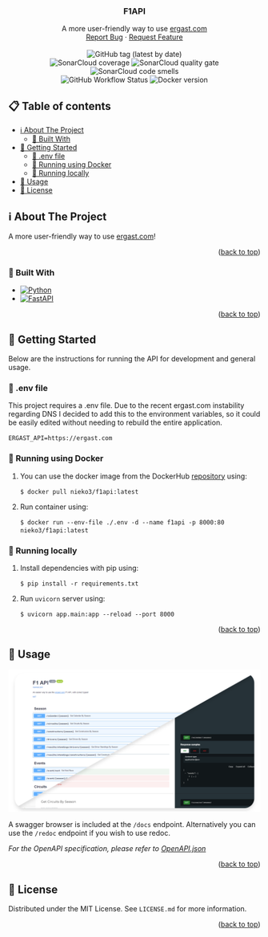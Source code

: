 <a name="readme-top"></a>

<div>
<h3 align="center">F1API</h3>

  <p align="center">
    A more user-friendly way to use <a href="https://ergast.com/mrd/">ergast.com</a>
    <br />
    <a href="https://github.com/f1betting/F1API/issues">Report Bug</a>
    ·
    <a href="https://github.com/f1betting/F1API/issues">Request Feature</a>
    <br />
    <br />
    <img alt="GitHub tag (latest by date)" src="https://img.shields.io/github/v/tag/f1betting/f1api?label=Version">
    <br />
    <img alt="SonarCloud coverage" src="https://sonarcloud.io/api/project_badges/measure?project=f1betting_F1API&metric=coverage">
    <img alt="SonarCloud quality gate" src="https://sonarcloud.io/api/project_badges/measure?project=f1betting_F1API&metric=alert_status">
    <img alt="SonarCloud code smells" src="https://sonarcloud.io/api/project_badges/measure?project=f1betting_F1API&metric=code_smells">
    <br />
    <img alt="GitHub Workflow Status" src="https://img.shields.io/github/actions/workflow/status/f1betting/F1API/python_on_push_master.yml?label=Build&branch=main">
    <img alt="Docker version" src="https://img.shields.io/docker/v/nieko3/f1api/latest?label=Docker%20version">
  </p>
</div>



<!-- TABLE OF CONTENTS -->

## 📋 Table of contents

- [ℹ️ About The Project](#-about-the-project)
    - [🚧 Built With](#built-with)
- [🔨 Getting Started](#-getting-started)
    - [🤖 .env file](#-env-file)
    - [🚢 Running using Docker](#running-using-docker)
    - [🏡 Running locally](#running-locally)
- [🚀 Usage ](#-usage)
- [📜 License](#-license)

<!-- ABOUT THE PROJECT -->

## ℹ️ About The Project

A more user-friendly way to use [ergast.com](https://ergast.com/mrd/)!

<p align="right">(<a href="#readme-top">back to top</a>)</p>

### 🚧 Built With

* [![Python]][Python-url]
* [![FastAPI]][FastAPI-url]

<p align="right">(<a href="#readme-top">back to top</a>)</p>



<!-- GETTING STARTED -->

## 🔨 Getting Started

Below are the instructions for running the API for development and general usage.

### 🤖 .env file

This project requires a .env file. Due to the recent ergast.com instability regarding DNS I decided to add this
to the environment variables, so it could be easily edited without needing to rebuild the entire application.

````dotenv
ERGAST_API=https://ergast.com
````

### 🚢 Running using Docker

1. You can use the docker image from the DockerHub [repository](https://hub.docker.com/r/nieko3/f1api) using:

   ````shell
   $ docker pull nieko3/f1api:latest
   ````

2. Run container using:

    ````shell
    $ docker run --env-file ./.env -d --name f1api -p 8000:80 nieko3/f1api:latest
    ````

### 🏡 Running locally

1. Install dependencies with pip using:

   ````shell
   $ pip install -r requirements.txt
   ````

2. Run ``uvicorn`` server using:
   ````shell
   $ uvicorn app.main:app --reload --port 8000
   ````

<p align="right">(<a href="#readme-top">back to top</a>)</p>



<!-- USAGE EXAMPLES -->

## 🚀 Usage

<img src="docs/screenshot.png">

A swagger browser is included at the ``/docs`` endpoint. Alternatively you can use the ``/redoc`` endpoint if you wish
to use redoc.

_For the OpenAPI specification, please refer
to [OpenAPI.json](https://github.com/f1betting/F1API/blob/main/OpenAPI.json)_

<p align="right">(<a href="#readme-top">back to top</a>)</p>



<!-- LICENSE -->

## 📜 License

Distributed under the MIT License. See `LICENSE.md` for more information.

<p align="right">(<a href="#readme-top">back to top</a>)</p>



<!-- MARKDOWN LINKS & IMAGES -->
<!-- https://www.markdownguide.org/basic-syntax/#reference-style-links -->

[Python]: https://img.shields.io/badge/python-3670A0?style=for-the-badge&logo=python&logoColor=ffdd54

[Python-url]: https://python.org

[FastAPI]: https://img.shields.io/badge/FastAPI-005571?style=for-the-badge&logo=fastapi

[FastAPI-url]: https://fastapi.tiangolo.com/
